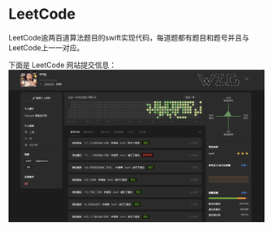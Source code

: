 # LeetCode
LeetCode逾两百道算法题目的swift实现代码，每道题都有题目和题号并且与LeetCode上一一对应。

下面是 LeetCode 网站提交信息：
![LeetCode](https://github.com/wangzhengang/LeetCode/blob/master/LeetCodeTest/Images/leetCodeCommitInfo.png)
